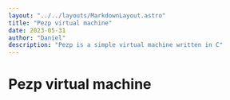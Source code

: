 ```yaml
---
layout: "../../layouts/MarkdownLayout.astro"
title: "Pezp virtual machine"
date: 2023-05-31
author: "Daniel"
description: "Pezp is a simple virtual machine written in C"
---
```


# Pezp virtual machine